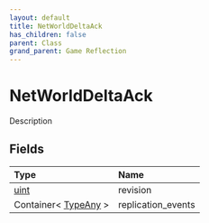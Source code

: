 ```yaml
---
layout: default
title: NetWorldDeltaAck
has_children: false
parent: Class
grand_parent: Game Reflection
---
```

# NetWorldDeltaAck
Description 

## Fields

| Type | Name |
|:----------|:--------------|
| [uint](/riftbreaker-wiki/docs/game-reflection/components/uint/) | revision |
| Container< [TypeAny](/riftbreaker-wiki/docs/game-reflection/components/type_any/) > | replication_events |

